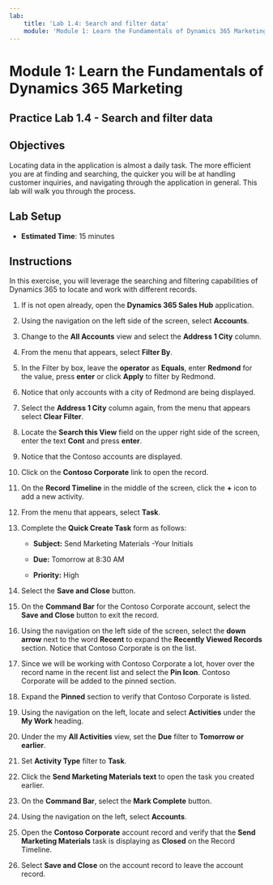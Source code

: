 ```yaml
---
lab:
    title: 'Lab 1.4: Search and filter data'
    module: 'Module 1: Learn the Fundamentals of Dynamics 365 Marketing'
---
```


Module 1: Learn the Fundamentals of Dynamics 365 Marketing
========================

## Practice Lab 1.4 - Search and filter data

## Objectives

Locating data in the application is almost a daily task. The more efficient you are at finding and searching, the quicker you will be at handling customer inquiries, and navigating through the application in general.  This lab will walk you through the process.

## Lab Setup

  - **Estimated Time**: 15 minutes

## Instructions

In this exercise, you will leverage the searching and filtering capabilities of Dynamics 365 to locate and work with different records. 

1. If is not open already, open the **Dynamics 365 Sales Hub** application. 

2. Using the navigation on the left side of the screen, select **Accounts**. 

3. Change to the **All Accounts** view and select the **Address 1 City** column. 

4. From the menu that appears, select **Filter By**.

5. In the Filter by box, leave the **operator** as **Equals**, enter **Redmond** for the value, press **enter** or click **Apply** to filter by Redmond.

6. Notice that only accounts with a city of Redmond are being displayed. 

7. Select the **Address 1 City** column again, from the menu that appears select **Clear Filter**. 

8. Locate the **Search this View** field on the upper right side of the screen, enter the text **Cont** and press **enter**.

9. Notice that the Contoso accounts are displayed. 

10. Click on the **Contoso Corporate** link to open the record. 

11. On the **Record Timeline** in the middle of the screen, click the **+** icon to add a new activity. 

12. From the menu that appears, select **Task**.

13. Complete the **Quick Create Task** form as follows:

	- **Subject:** Send Marketing Materials -Your Initials

	- **Due:** Tomorrow at 8:30 AM

	- **Priority:** High

14. Select the **Save and Close** button.

15. On the **Command Bar** for the Contoso Corporate account, select the **Save and Close** button to exit the record. 

16. Using the navigation on the left side of the screen, select the **down arrow** next to the word **Recent** to expand the **Recently Viewed Records** section. Notice that Contoso Corporate is on the list. 

17. Since we will be working with Contoso Corporate a lot, hover over the record name in the recent list and select the **Pin Icon**. Contoso Corporate will be added to the pinned section. 

18. Expand the **Pinned** section to verify that Contoso Corporate is listed. 

19. Using the navigation on the left, locate and select **Activities** under the **My Work** heading.

20. Under the my **All Activities** view, set the **Due** filter to **Tomorrow or earlier**.

21. Set **Activity Type** filter to **Task**.

22. Click the **Send Marketing Materials text** to open the task you created earlier. 

23. On the **Command Bar**, select the **Mark Complete** button. 

24. Using the navigation on the left, select **Accounts**.

25. Open the **Contoso Corporate** account record and verify that the **Send Marketing Materials** task is displaying as **Closed** on the Record Timeline. 

26. Select **Save and Close** on the account record to leave the account record. 
